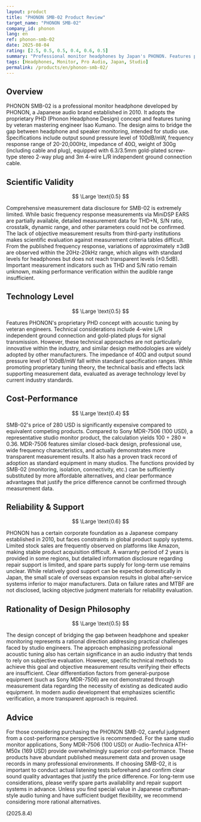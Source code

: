 ```yaml
---
layout: product
title: "PHONON SMB-02 Product Review"
target_name: "PHONON SMB-02"
company_id: phonon
lang: en
ref: phonon-smb-02
date: 2025-08-04
rating: [2.5, 0.5, 0.5, 0.4, 0.6, 0.5]
summary: "Professional monitor headphones by Japan's PHONON. Features proprietary PHD concept but lacks measurement data transparency and has significant cost-performance issues compared to equivalent competing products."
tags: [Headphones, Monitor, Pro Audio, Japan, Studio]
permalink: /products/en/phonon-smb-02/
---
```


## Overview

PHONON SMB-02 is a professional monitor headphone developed by PHONON, a Japanese audio brand established in 2010. It adopts the proprietary PHD (Phonon Headphone Design) concept and features tuning by veteran mastering engineer Isao Kumano. The design aims to bridge the gap between headphone and speaker monitoring, intended for studio use. Specifications include output sound pressure level of 100dB/mW, frequency response range of 20-20,000Hz, impedance of 40Ω, weight of 300g (including cable and plug), equipped with 6.3/3.5mm gold-plated screw-type stereo 2-way plug and 3m 4-wire L/R independent ground connection cable.

## Scientific Validity

$$ \Large \text{0.5} $$

Comprehensive measurement data disclosure for SMB-02 is extremely limited. While basic frequency response measurements via MiniDSP EARS are partially available, detailed measurement data for THD+N, S/N ratio, crosstalk, dynamic range, and other parameters could not be confirmed. The lack of objective measurement results from third-party institutions makes scientific evaluation against measurement criteria tables difficult. From the published frequency response, variations of approximately ±3dB are observed within the 20Hz-20kHz range, which aligns with standard levels for headphones but does not reach transparent levels (±0.5dB). Important measurement indicators such as THD and S/N ratio remain unknown, making performance verification within the audible range insufficient.

## Technology Level

$$ \Large \text{0.5} $$

Features PHONON's proprietary PHD concept with acoustic tuning by veteran engineers. Technical considerations include 4-wire L/R independent ground connection and gold-plated plugs for signal transmission. However, these technical approaches are not particularly innovative within the industry, and similar design methodologies are widely adopted by other manufacturers. The impedance of 40Ω and output sound pressure level of 100dB/mW fall within standard specification ranges. While promoting proprietary tuning theory, the technical basis and effects lack supporting measurement data, evaluated as average technology level by current industry standards.

## Cost-Performance

$$ \Large \text{0.4} $$

SMB-02's price of 280 USD is significantly expensive compared to equivalent competing products. Compared to Sony MDR-7506 (100 USD), a representative studio monitor product, the calculation yields 100 ÷ 280 ≈ 0.36. MDR-7506 features similar closed-back design, professional use, wide frequency characteristics, and actually demonstrates more transparent measurement results. It also has a proven track record of adoption as standard equipment in many studios. The functions provided by SMB-02 (monitoring, isolation, connectivity, etc.) can be sufficiently substituted by more affordable alternatives, and clear performance advantages that justify the price difference cannot be confirmed through measurement data.

## Reliability & Support

$$ \Large \text{0.6} $$

PHONON has a certain corporate foundation as a Japanese company established in 2010, but faces constraints in global product supply systems. Limited stock sales are frequently observed on platforms like Amazon, making stable product acquisition difficult. A warranty period of 2 years is provided in some regions, but detailed information disclosure regarding repair support is limited, and spare parts supply for long-term use remains unclear. While relatively good support can be expected domestically in Japan, the small scale of overseas expansion results in global after-service systems inferior to major manufacturers. Data on failure rates and MTBF are not disclosed, lacking objective judgment materials for reliability evaluation.

## Rationality of Design Philosophy

$$ \Large \text{0.5} $$

The design concept of bridging the gap between headphone and speaker monitoring represents a rational direction addressing practical challenges faced by studio engineers. The approach emphasizing professional acoustic tuning also has certain significance in an audio industry that tends to rely on subjective evaluation. However, specific technical methods to achieve this goal and objective measurement results verifying their effects are insufficient. Clear differentiation factors from general-purpose equipment (such as Sony MDR-7506) are not demonstrated through measurement data regarding the necessity of existing as dedicated audio equipment. In modern audio development that emphasizes scientific verification, a more transparent approach is required.

## Advice

For those considering purchasing the PHONON SMB-02, careful judgment from a cost-performance perspective is recommended. For the same studio monitor applications, Sony MDR-7506 (100 USD) or Audio-Technica ATH-M50x (169 USD) provide overwhelmingly superior cost-performance. These products have abundant published measurement data and proven usage records in many professional environments. If choosing SMB-02, it is important to conduct actual listening tests beforehand and confirm clear sound quality advantages that justify the price difference. For long-term use considerations, please verify spare parts availability and repair support systems in advance. Unless you find special value in Japanese craftsman-style audio tuning and have sufficient budget flexibility, we recommend considering more rational alternatives.

(2025.8.4)
